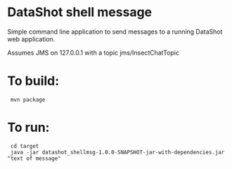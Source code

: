 # DataShot shell message 

Simple command line application to send messages to a running DataShot web application.

Assumes JMS on 127.0.0.1 with a topic jms/InsectChatTopic

# To build: 

     mvn package

# To run:

     cd target
     java -jar datashot_shellmsg-1.0.0-SNAPSHOT-jar-with-dependencies.jar "text of message"
